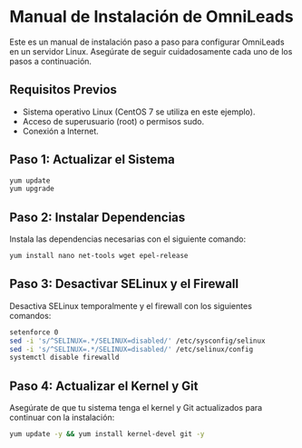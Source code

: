 # Manual de Instalación de OmniLeads

Este es un manual de instalación paso a paso para configurar OmniLeads en un servidor Linux. Asegúrate de seguir cuidadosamente cada uno de los pasos a continuación.

## Requisitos Previos

- Sistema operativo Linux (CentOS 7 se utiliza en este ejemplo).
- Acceso de superusuario (root) o permisos sudo.
- Conexión a Internet.

## Paso 1: Actualizar el Sistema

```bash
yum update
yum upgrade
```

## Paso 2: Instalar Dependencias

Instala las dependencias necesarias con el siguiente comando:

```bash
yum install nano net-tools wget epel-release
```

## Paso 3: Desactivar SELinux y el Firewall

Desactiva SELinux temporalmente y el firewall con los siguientes comandos:

```bash
setenforce 0
sed -i 's/^SELINUX=.*/SELINUX=disabled/' /etc/sysconfig/selinux
sed -i 's/^SELINUX=.*/SELINUX=disabled/' /etc/selinux/config
systemctl disable firewalld
```

## Paso 4: Actualizar el Kernel y Git

Asegúrate de que tu sistema tenga el kernel y Git actualizados para continuar con la instalación:

```bash
yum update -y && yum install kernel-devel git -y
```
